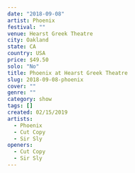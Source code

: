 ```yaml
---
date: "2018-09-08"
artist: Phoenix
festival: ""
venue: Hearst Greek Theatre
city: Oakland
state: CA
country: USA
price: $49.50
solo: "No"
title: Phoenix at Hearst Greek Theatre
slug: 2018-09-08-phoenix
cover: ""
genre: ""
category: show
tags: []
created: 02/15/2019
artists:
  - Phoenix
  - Cut Copy
  - Sir Sly
openers:
  - Cut Copy
  - Sir Sly
---
```

